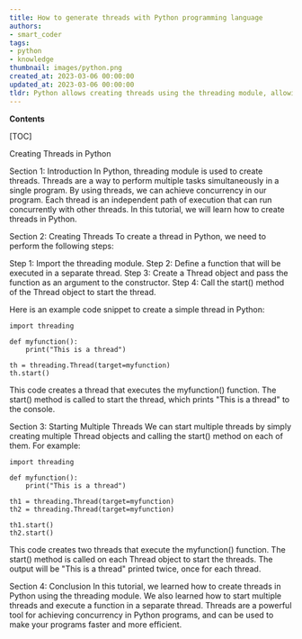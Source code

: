 ```yaml
---
title: How to generate threads with Python programming language
authors:
- smart_coder
tags:
- python
- knowledge
thumbnail: images/python.png
created_at: 2023-03-06 00:00:00
updated_at: 2023-03-06 00:00:00
tldr: Python allows creating threads using the threading module, allowing developers to run multiple tasks concurrently within the same process.
---
```


**Contents**

[TOC]

Creating Threads in Python

Section 1: Introduction
In Python, threading module is used to create threads. Threads are a way to perform multiple tasks simultaneously in a single program. By using threads, we can achieve concurrency in our program. Each thread is an independent path of execution that can run concurrently with other threads. In this tutorial, we will learn how to create threads in Python.

Section 2: Creating Threads
To create a thread in Python, we need to perform the following steps:

Step 1: Import the threading module.
Step 2: Define a function that will be executed in a separate thread.
Step 3: Create a Thread object and pass the function as an argument to the constructor.
Step 4: Call the start() method of the Thread object to start the thread.

Here is an example code snippet to create a simple thread in Python:

```
import threading
  
def myfunction():
    print("This is a thread")
  
th = threading.Thread(target=myfunction)
th.start()
```

This code creates a thread that executes the myfunction() function. The start() method is called to start the thread, which prints "This is a thread" to the console.

Section 3: Starting Multiple Threads
We can start multiple threads by simply creating multiple Thread objects and calling the start() method on each of them. For example:

```
import threading
  
def myfunction():
    print("This is a thread")
  
th1 = threading.Thread(target=myfunction)
th2 = threading.Thread(target=myfunction)
  
th1.start()
th2.start()
```

This code creates two threads that execute the myfunction() function. The start() method is called on each Thread object to start the threads. The output will be "This is a thread" printed twice, once for each thread.

Section 4: Conclusion
In this tutorial, we learned how to create threads in Python using the threading module. We also learned how to start multiple threads and execute a function in a separate thread. Threads are a powerful tool for achieving concurrency in Python programs, and can be used to make your programs faster and more efficient.
